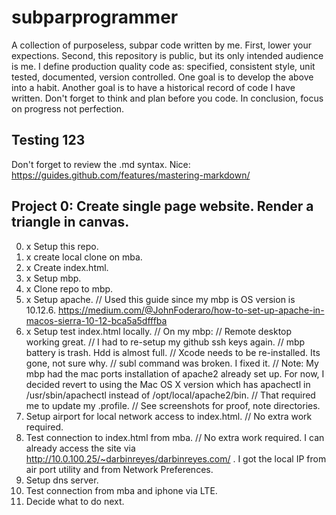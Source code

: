 # subparprogrammer
A collection of purposeless, subpar code written by me.
First, lower your expections. 
Second, this repository is public, but its only intended audience is me.
I define production quality code as: specified, consistent style, unit tested, documented, version controlled.
One goal is to develop the above into a habit.
Another goal is to have a historical record of code I have written.
Don't forget to think and plan before you code.
In conclusion, focus on progress not perfection.

## Testing 123

Don't forget to review the .md syntax.
Nice: https://guides.github.com/features/mastering-markdown/

## Project 0: Create single page website. Render a triangle in canvas.

0. x Setup this repo.
1. x create local clone on mba.
2. x Create index.html.
3. x Setup mbp.
4. x Clone repo to mbp.
5. x Setup apache. // Used this guide since my mbp is OS version is 10.12.6. https://medium.com/@JohnFoderaro/how-to-set-up-apache-in-macos-sierra-10-12-bca5a5dfffba
6. x Setup test index.html locally.
// On my mbp:
// Remote desktop working great.
// I had to re-setup my github ssh keys again.
// mbp battery is trash. Hdd is almost full.
// Xcode needs to be re-installed. Its gone, not sure why.
// subl command was broken. I fixed it.
// Note: My mbp had the mac ports installation of apache2 already set up. For now, I decided revert to using the Mac OS X version which has apachectl in /usr/sbin/apachectl instead of /opt/local/apache2/bin.
// That required me to update my .profile.
// See screenshots for proof, note directories.
7. Setup airport for local network access to index.html. // No extra work required.
8. Test connection to index.html from mba. // No extra work required. I can already access the site via http://10.0.100.25/~darbinreyes/darbinreyes.com/ . I got the local IP from air port utility and from Network Preferences.
9. Setup dns server.
10. Test connection from mba and iphone via LTE.
11. Decide what to do next. 
